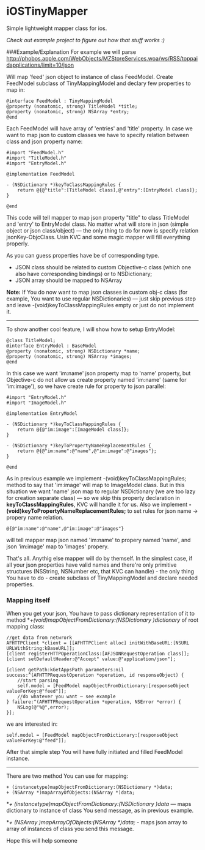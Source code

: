 iOSTinyMapper
=============

Simple lightweight mapper class for ios. 

*Check out example project to figure out how that stuff works :)*

###Example/Explanation
For example we will parse <http://phobos.apple.com/WebObjects/MZStoreServices.woa/ws/RSS/toppaidapplications/limit=10/json>

Will map 'feed' json object to instance of class FeedModel. Create FeedModel subclass of TinyMappingModel and declary few properties to map in:


	@interface FeedModel : TinyMappingModel
	@property (nonatomic, strong) TitleModel *title;
	@property (nonatomic, strong) NSArray *entry;
	@end
	
Each FeedModel will have array of 'entries' and 'title' property. In case we want to map json to custom classes we have to specify relation between class and json property name:

	#import "FeedModel.h"
	#import "TitleModel.h"
	#import "EntryModel.h"

	@implementation FeedModel

	- (NSDictionary *)keyToClassMappingRules {
    	return @{@"title":[TitleModel class],@"entry":[EntryModel class]};
	}

	@end
	
This code will tell mapper to map json property "title" to class TitleModel and 'entry' to EntryModel class. No matter what will store in json (simple object or json class/object) — the only thing to do for now is specify relation jsonKey-ObjcClass. Usin KVC and some magic mapper will fill everything properly.

As you can guess properties have be of corresponding type. 

* JSON class should be related to custom Objective-c class (which one also have corresponding bindings) or to NSDictionary;
* JSON array should be mapped to NSArray


**Note:** If You do now want to map json classes in custom obj-c class (for example, You want to use regular NSDictionaries) — just skip previous step and leave -(void)keyToClassMappingRules empty or just do not implement it.
***

To show another cool feature, I will show how to setup EntryModel:

	@class TitleModel;
	@interface EntryModel : BaseModel
	@property (nonatomic, strong) NSDictionary *name;
	@property (nonatomic, strong) NSArray *images;
	@end

In this case we want 'im:name' json property map to 'name' property, but Objective-c do not allow us create property named 'im:name' (same for 'im:image'), so we have create rule for property to json parallel:

	#import "EntryModel.h"
	#import "ImageModel.h"
	
	@implementation EntryModel
	
	- (NSDictionary *)keyToClassMappingRules {
	    return @{@"im:image":[ImageModel class]};
	}
	
	- (NSDictionary *)keyToPropertyNameReplacementRules {
	    return @{@"im:name":@"name",@"im:image":@"images"};
	}
	
	@end
	
As in previous example we implement -(void)keyToClassMappingRules; method to say that 'im:image' will map to ImageModel class. But in this situation we want 'name' json map to regular NSDictionary (we are too lazy for creation separate class) — so we skip this property declaration in **keyToClassMappingRules**, KVC will handle it for us.
Also we implement **-(void)keyToPropertyNameReplacementRules;** to set rules for json name -> propery name relation. 
	
	@{@"im:name":@"name",@"im:image":@"images"}
will tell mapper map json named 'im:name' to propery named 'name', and json 'im:image' map to 'images' propery.

That's all. Anythig else mapper will do by themself. In the simplest case, if all your json properties have valid names and there're only primitive structures (NSString, NSNumber etc, that KVC can handle) - the only thing You have to do - create subclass of TinyMappingModel and declare needed properties.

### Mapping itself

When you get your json, You have to pass dictionary representation of it to method **+(void)mapObjectFromDictionary:(NSDictionary *)dictionary** of root mapping class:

	//get data from netwrork
	AFHTTPClient *client = [[AFHTTPClient alloc] initWithBaseURL:[NSURL URLWithString:kBaseURL]];
    [client registerHTTPOperationClass:[AFJSONRequestOperation class]];
	[client setDefaultHeader:@"Accept" value:@"application/json"];
    
    [client getPath:kGetAppsPath parameters:nil success:^(AFHTTPRequestOperation *operation, id responseObject) {
    	//start parsing
        self.model = [FeedModel mapObjectFromDictionary:[responseObject         valueForKey:@"feed"]];
        //do whatever you want — see example
    } failure:^(AFHTTPRequestOperation *operation, NSError *error) {
        NSLog(@"%@",error);
    }];

we are interested in:

	self.model = [FeedModel mapObjectFromDictionary:[responseObject valueForKey:@"feed"]];
	
After that simple step You will have fully initiated and filled FeedModel instance.
*****
There are two method You can use for mapping:

	+ (instancetype)mapObjectFromDictionary:(NSDictionary *)data;
	+ (NSArray *)mapArrayOfObjects:(NSArray *)data;
 
 **+ (instancetype)mapObjectFromDictionary:(NSDictionary *)data** — maps dictionary to instance of class You send message, as in previous example.
 
 **+ (NSArray *)mapArrayOfObjects:(NSArray \*)data;** - maps json array to array of instances of class you send this message.
 
 Hope this will help someone
